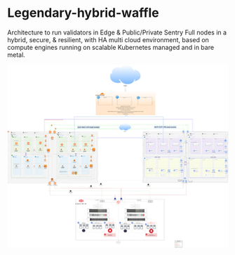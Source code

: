 # Legendary-hybrid-waffle

Architecture to run validators in Edge & Public/Private Sentry Full nodes in a hybrid, secure, & resilient, with HA multi cloud environment, based on compute engines running on scalable Kubernetes managed and in bare metal.

![Architecture](./img/Nethermind-Architecture-poc.drawio.png)
